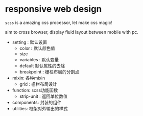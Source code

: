 # responsive web design

`scss` is a amazing css processor, let make css magic!

aim to cross browser, display fluid layout between mobile with pc.


+ setting : 默认设置
    - color : 默认颜色值
    - size 
    - variables : 默认变量
    - default 默认属性的去除
    - breakpoint : 栅栏布局的分割点
+ mixin: 各种mixin
    - grid : 栅栏布局设计
+ function: scss功能函数
    - strip-unit : 返回单位数值
+ components: 封装的组件
+ utilities: 框架对外输出的样式
